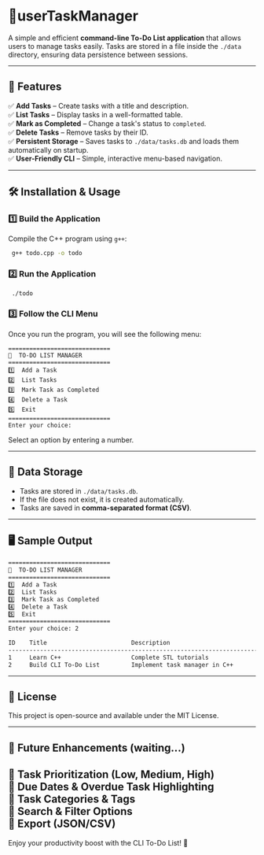 # 📌userTaskManager 

A simple and efficient **command-line To-Do List application** that allows users to manage tasks easily. Tasks are stored in a file inside the `./data` directory, ensuring data persistence between sessions.

---

## 🚀 Features

✅ **Add Tasks** – Create tasks with a title and description.\
✅ **List Tasks** – Display tasks in a well-formatted table.\
✅ **Mark as Completed** – Change a task's status to `completed`.\
✅ **Delete Tasks** – Remove tasks by their ID.\
✅ **Persistent Storage** – Saves tasks to `./data/tasks.db` and loads them automatically on startup.\
✅ **User-Friendly CLI** – Simple, interactive menu-based navigation.

---

## 🛠 Installation & Usage

### **1️⃣ Build the Application**

Compile the C++ program using `g++`:

```sh
 g++ todo.cpp -o todo
```

### **2️⃣ Run the Application**

```sh
 ./todo
```

### **3️⃣ Follow the CLI Menu**

Once you run the program, you will see the following menu:

```
=============================
📌  TO-DO LIST MANAGER
=============================
1️⃣  Add a Task
2️⃣  List Tasks
3️⃣  Mark Task as Completed
4️⃣  Delete a Task
5️⃣  Exit
=============================
Enter your choice:
```

Select an option by entering a number.

---

## 📂 Data Storage

- Tasks are stored in `./data/tasks.db`.
- If the file does not exist, it is created automatically.
- Tasks are saved in **comma-separated format (CSV)**.

---

## 🖥 Sample Output

```sh
=============================
📌  TO-DO LIST MANAGER
=============================
1️⃣  Add a Task
2️⃣  List Tasks
3️⃣  Mark Task as Completed
4️⃣  Delete a Task
5️⃣  Exit
=============================
Enter your choice: 2

ID    Title                        Description                                  Status      
--------------------------------------------------------------------------------
1     Learn C++                    Complete STL tutorials                      todo        
2     Build CLI To-Do List         Implement task manager in C++               completed   
```

---

## 📝 License

This project is open-source and available under the MIT License.

---

## 📌 Future Enhancements (waiting...)

🔹 Task Prioritization (Low, Medium, High)\
🔹 Due Dates & Overdue Task Highlighting\
🔹 Task Categories & Tags\
🔹 Search & Filter Options\
🔹 Export (JSON/CSV)
---

Enjoy your productivity boost with the CLI To-Do List! 🚀

